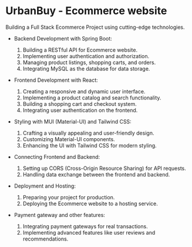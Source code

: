 # UrbanBuy - Ecommerce website
Building a Full Stack Ecommerce Project using cutting-edge technologies.

* Backend Development with Spring Boot:
  1) Building a RESTful API for  Ecommerce website.
  2) Implementing user authentication and authorization.
  3) Managing product listings, shopping carts, and orders.
  4) Integrating MySQL as the database for data storage.

* Frontend Development with React:
  1) Creating a responsive and dynamic user interface.
  2) Implementing a product catalog and search functionality.
  3) Building a shopping cart and checkout system.
  4) Integrating user authentication on the frontend.

* Styling with MUI (Material-UI) and Tailwind CSS:
  1) Crafting a visually appealing and user-friendly design.
  2) Customizing Material-UI components.
  3) Enhancing the UI with Tailwind CSS for modern styling.

* Connecting Frontend and Backend:
  1) Setting up CORS (Cross-Origin Resource Sharing) for API requests.
  2) Handling data exchange between the frontend and backend.

* Deployment and Hosting:
  1) Preparing your project for production.
  2) Deploying the Ecommerce website to a hosting service.

* Payment gateway and other features:
  1) Integrating payment gateways for real transactions.
  2) Implementing advanced features like user reviews and recommendations.
